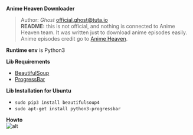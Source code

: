 **Anime Heaven Downloader**  
> Author: *Ghost* [official.ghost@tuta.io](mailto:official.ghost@tuta.io)  
> **README:** this is not official, and nothing is connected to Anime Heaven team. It was written just to download anime episodes easily. Anime episodes credit go to [Anime Heaven](http://animeheaven.eu/).  

**Runtime env** is Python3  

**Lib Requirements**  
- [BeautifulSoup](https://pypi.python.org/pypi/beautifulsoup4)  
- [ProgressBar](https://pypi.python.org/pypi/progressbar2)  

**Lib Installation for Ubuntu**
- `sudo pip3 install beautifulsoup4`
- `sudo apt-get install python3-progressbar`

**Howto**  
![alt](http://)
